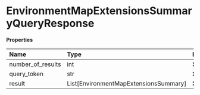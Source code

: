 # EnvironmentMapExtensionsSummaryQueryResponse

**Properties**

| Name              | Type                                  | Required | Description |
| :---------------- | :------------------------------------ | :------- | :---------- |
| number_of_results | int                                   | ❌       |             |
| query_token       | str                                   | ❌       |             |
| result            | List[EnvironmentMapExtensionsSummary] | ❌       |             |

